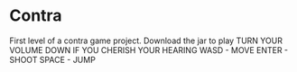 # Contra
First level of a contra game project. Download the jar to play
TURN YOUR VOLUME DOWN IF YOU CHERISH YOUR HEARING
WASD - MOVE
ENTER - SHOOT
SPACE - JUMP
